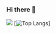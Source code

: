 ### Hi there 👋

<!--
**sunshineclover/sunshineclover** is a ✨ _special_ ✨ repository because its `README.md` (this file) appears on your GitHub profile.

Here are some ideas to get you started:

- 🔭 I’m currently working on ...
- 🌱 I’m currently learning ...
- 👯 I’m looking to collaborate on ...
- 🤔 I’m looking for help with ...
- 💬 Ask me about ...
- 📫 How to reach me: ...
- 😄 Pronouns: ...
- ⚡ Fun fact: ...
-->
![](https://github-readme-stats.vercel.app/api?username=sunshineclover)
[![Top Langs](https://github-readme-stats.vercel.app/api/top-langs/?username=sunshineclover&layout=compact&text_color=daf7dc)]
<!--START_SECTION:waka-->
<!--END_SECTION:waka-->
